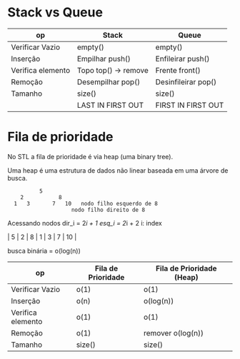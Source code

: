 # Stack vs Queue

| op                | Stack                | Queue               |
|-------------------|----------------------|---------------------|
| Verificar Vazio   | empty()              | empty()             |
| Inserção          | Empilhar push()      | Enfileirar push()   |
| Verifica elemento | Topo top() -> remove | Frente front()      |
| Remoção           | Desempilhar pop()    | Desinfileirar pop() |
| Tamanho           | size()               | size()              |
|                   | LAST IN FIRST OUT    | FIRST IN FIRST OUT  |

# Fila de prioridade

No STL a fila de prioridade é via heap (uma binary tree).

Uma heap é uma estrutura de dados não linear baseada em uma árvore de busca.

              5      
        2           8
      1   3       7   10   nodo filho esquerdo de 8
                        nodo filho direito de 8

Acessando nodos
dir_i = 2*i + 1
esq_i = 2*i + 2
i: index

| 5 | 2 | 8 | 1 | 3 | 7 | 10 | 

busca binária = o(log(n))

| op                | Fila de Prioridade | Fila de Prioridade (Heap) |
|-------------------|--------------------|---------------------------|
| Verificar Vazio   | o(1)               | o(1)                      |
| Inserção          | o(n)               | o(log(n))                 |
| Verifica elemento | o(1)               | o(1)                      |
| Remoção           | o(1)               | remover o(log(n))         |
| Tamanho           | size()             | size()                    |
